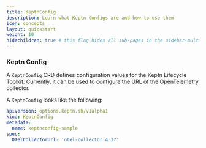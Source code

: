 ```yaml
---
title: KeptnConfig
description: Learn what Keptn Configs are and how to use them
icon: concepts
layout: quickstart
weight: 10
hidechildren: true # this flag hides all sub-pages in the sidebar-multicard.html
---
```



### Keptn Config

A `KeptnConfig` CRD defines configuration values for the Keptn Lifecycle Toolkit.
Currently, it can be used to configure the URL of the OpenTelemetry collector.

A `KeptnConfig` looks like the following:

```yaml
apiVersion: options.keptn.sh/v1alpha1
kind: KeptnConfig
metadata:
  name: keptnconfig-sample
spec:
  OTelCollectorUrl: 'otel-collector:4317'
```

